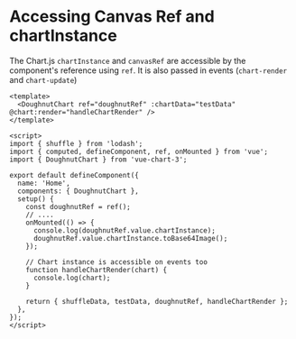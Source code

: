 # Accessing Canvas Ref and chartInstance

The Chart.js `chartInstance` and `canvasRef` are accessible by the component's reference using `ref`.
It is also passed in events (`chart-render` and `chart-update`)

```vue
<template>
  <DoughnutChart ref="doughnutRef" :chartData="testData" @chart:render="handleChartRender" />
</template>

<script>
import { shuffle } from 'lodash';
import { computed, defineComponent, ref, onMounted } from 'vue';
import { DoughnutChart } from 'vue-chart-3';

export default defineComponent({
  name: 'Home',
  components: { DoughnutChart },
  setup() {
    const doughnutRef = ref();
    // ....
    onMounted(() => {
      console.log(doughnutRef.value.chartInstance);
      doughnutRef.value.chartInstance.toBase64Image();
    });

    // Chart instance is accessible on events too
    function handleChartRender(chart) {
      console.log(chart);
    }

    return { shuffleData, testData, doughnutRef, handleChartRender };
  },
});
</script>
```
